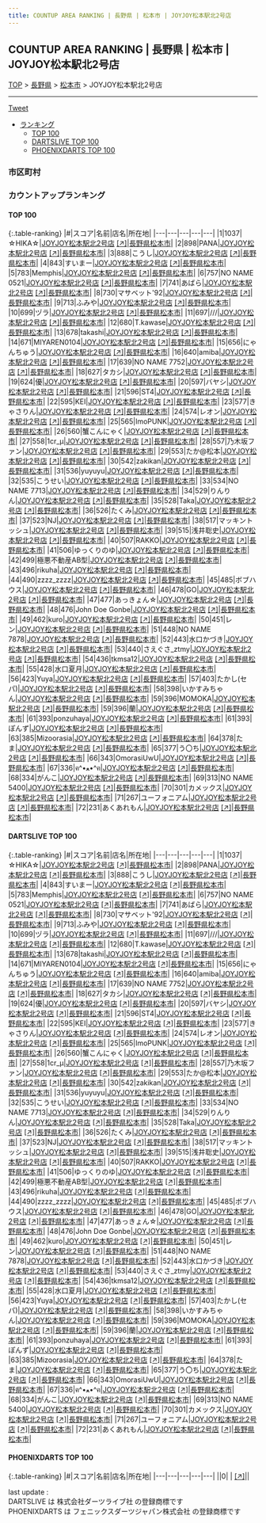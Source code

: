 ```yaml
---
title: COUNTUP AREA RANKING | 長野県 | 松本市 | JOYJOY松本駅北2号店
---
```

## COUNTUP AREA RANKING | 長野県 | 松本市 | JOYJOY松本駅北2号店

[TOP](/darts/rank/) > [長野県](/darts/rank/長野県/) > [松本市](/darts/rank/長野県/松本市/) > JOYJOY松本駅北2号店

___

<a href="https://twitter.com/share?ref_src=twsrc%5Etfw" data-text="COUNTUP AREA RANKING | 長野県松本市JOYJOY松本駅北2号店" class="twitter-share-button" data-hashtags="DARTSLIVE,PHOENIXDARTS,darts,ダーツ" data-show-count="false">Tweet</a>

* [ランキング](#カウントアップランキング)
    * [TOP 100](#top-100)
    * [DARTSLIVE TOP 100](#dartslive-top-100)
    * [PHOENIXDARTS TOP 100](#phoenixdarts-top-100)

### 市区町村

<ul>

</ul>

### カウントアップランキング

#### TOP 100



{:.table-ranking}
|#|スコア|名前|店名|所在地|
|---|---|---|---|---|
|1|1037|<span class="rank-name-dl">☆HIKA☆</span>|<a href="/darts/rank/shops/d35502625f06148425d56fb0e5c39bac.html">JOYJOY松本駅北2号店</a> <a href="https://search.dartslive.com/jp/shop/d35502625f06148425d56fb0e5c39bac">[↗]</a>|<a href="/darts/rank/長野県/松本市">長野県松本市</a>|
|2|898|<span class="rank-name-dl">PANA</span>|<a href="/darts/rank/shops/d35502625f06148425d56fb0e5c39bac.html">JOYJOY松本駅北2号店</a> <a href="https://search.dartslive.com/jp/shop/d35502625f06148425d56fb0e5c39bac">[↗]</a>|<a href="/darts/rank/長野県/松本市">長野県松本市</a>|
|3|888|<span class="rank-name-dl">こうし</span>|<a href="/darts/rank/shops/d35502625f06148425d56fb0e5c39bac.html">JOYJOY松本駅北2号店</a> <a href="https://search.dartslive.com/jp/shop/d35502625f06148425d56fb0e5c39bac">[↗]</a>|<a href="/darts/rank/長野県/松本市">長野県松本市</a>|
|4|843|<span class="rank-name-dl">すいまー</span>|<a href="/darts/rank/shops/d35502625f06148425d56fb0e5c39bac.html">JOYJOY松本駅北2号店</a> <a href="https://search.dartslive.com/jp/shop/d35502625f06148425d56fb0e5c39bac">[↗]</a>|<a href="/darts/rank/長野県/松本市">長野県松本市</a>|
|5|783|<span class="rank-name-dl">Memphis</span>|<a href="/darts/rank/shops/d35502625f06148425d56fb0e5c39bac.html">JOYJOY松本駅北2号店</a> <a href="https://search.dartslive.com/jp/shop/d35502625f06148425d56fb0e5c39bac">[↗]</a>|<a href="/darts/rank/長野県/松本市">長野県松本市</a>|
|6|757|<span class="rank-name-dl">NO NAME 0521</span>|<a href="/darts/rank/shops/d35502625f06148425d56fb0e5c39bac.html">JOYJOY松本駅北2号店</a> <a href="https://search.dartslive.com/jp/shop/d35502625f06148425d56fb0e5c39bac">[↗]</a>|<a href="/darts/rank/長野県/松本市">長野県松本市</a>|
|7|741|<span class="rank-name-dl">あばら</span>|<a href="/darts/rank/shops/d35502625f06148425d56fb0e5c39bac.html">JOYJOY松本駅北2号店</a> <a href="https://search.dartslive.com/jp/shop/d35502625f06148425d56fb0e5c39bac">[↗]</a>|<a href="/darts/rank/長野県/松本市">長野県松本市</a>|
|8|730|<span class="rank-name-dl">マサベット&#x27;92</span>|<a href="/darts/rank/shops/d35502625f06148425d56fb0e5c39bac.html">JOYJOY松本駅北2号店</a> <a href="https://search.dartslive.com/jp/shop/d35502625f06148425d56fb0e5c39bac">[↗]</a>|<a href="/darts/rank/長野県/松本市">長野県松本市</a>|
|9|713|<span class="rank-name-dl">ふみや</span>|<a href="/darts/rank/shops/d35502625f06148425d56fb0e5c39bac.html">JOYJOY松本駅北2号店</a> <a href="https://search.dartslive.com/jp/shop/d35502625f06148425d56fb0e5c39bac">[↗]</a>|<a href="/darts/rank/長野県/松本市">長野県松本市</a>|
|10|699|<span class="rank-name-dl">ヅラ</span>|<a href="/darts/rank/shops/d35502625f06148425d56fb0e5c39bac.html">JOYJOY松本駅北2号店</a> <a href="https://search.dartslive.com/jp/shop/d35502625f06148425d56fb0e5c39bac">[↗]</a>|<a href="/darts/rank/長野県/松本市">長野県松本市</a>|
|11|697|<span class="rank-name-dl">///</span>|<a href="/darts/rank/shops/d35502625f06148425d56fb0e5c39bac.html">JOYJOY松本駅北2号店</a> <a href="https://search.dartslive.com/jp/shop/d35502625f06148425d56fb0e5c39bac">[↗]</a>|<a href="/darts/rank/長野県/松本市">長野県松本市</a>|
|12|680|<span class="rank-name-dl">T.kawase</span>|<a href="/darts/rank/shops/d35502625f06148425d56fb0e5c39bac.html">JOYJOY松本駅北2号店</a> <a href="https://search.dartslive.com/jp/shop/d35502625f06148425d56fb0e5c39bac">[↗]</a>|<a href="/darts/rank/長野県/松本市">長野県松本市</a>|
|13|678|<span class="rank-name-dl">takashi</span>|<a href="/darts/rank/shops/d35502625f06148425d56fb0e5c39bac.html">JOYJOY松本駅北2号店</a> <a href="https://search.dartslive.com/jp/shop/d35502625f06148425d56fb0e5c39bac">[↗]</a>|<a href="/darts/rank/長野県/松本市">長野県松本市</a>|
|14|671|<span class="rank-name-dl">MIYAREN0104</span>|<a href="/darts/rank/shops/d35502625f06148425d56fb0e5c39bac.html">JOYJOY松本駅北2号店</a> <a href="https://search.dartslive.com/jp/shop/d35502625f06148425d56fb0e5c39bac">[↗]</a>|<a href="/darts/rank/長野県/松本市">長野県松本市</a>|
|15|656|<span class="rank-name-dl">にゃんちゅう</span>|<a href="/darts/rank/shops/d35502625f06148425d56fb0e5c39bac.html">JOYJOY松本駅北2号店</a> <a href="https://search.dartslive.com/jp/shop/d35502625f06148425d56fb0e5c39bac">[↗]</a>|<a href="/darts/rank/長野県/松本市">長野県松本市</a>|
|16|640|<span class="rank-name-dl">amiba</span>|<a href="/darts/rank/shops/d35502625f06148425d56fb0e5c39bac.html">JOYJOY松本駅北2号店</a> <a href="https://search.dartslive.com/jp/shop/d35502625f06148425d56fb0e5c39bac">[↗]</a>|<a href="/darts/rank/長野県/松本市">長野県松本市</a>|
|17|639|<span class="rank-name-dl">NO NAME 7752</span>|<a href="/darts/rank/shops/d35502625f06148425d56fb0e5c39bac.html">JOYJOY松本駅北2号店</a> <a href="https://search.dartslive.com/jp/shop/d35502625f06148425d56fb0e5c39bac">[↗]</a>|<a href="/darts/rank/長野県/松本市">長野県松本市</a>|
|18|627|<span class="rank-name-dl">タカシ</span>|<a href="/darts/rank/shops/d35502625f06148425d56fb0e5c39bac.html">JOYJOY松本駅北2号店</a> <a href="https://search.dartslive.com/jp/shop/d35502625f06148425d56fb0e5c39bac">[↗]</a>|<a href="/darts/rank/長野県/松本市">長野県松本市</a>|
|19|624|<span class="rank-name-dl">優</span>|<a href="/darts/rank/shops/d35502625f06148425d56fb0e5c39bac.html">JOYJOY松本駅北2号店</a> <a href="https://search.dartslive.com/jp/shop/d35502625f06148425d56fb0e5c39bac">[↗]</a>|<a href="/darts/rank/長野県/松本市">長野県松本市</a>|
|20|597|<span class="rank-name-dl">バヤシ</span>|<a href="/darts/rank/shops/d35502625f06148425d56fb0e5c39bac.html">JOYJOY松本駅北2号店</a> <a href="https://search.dartslive.com/jp/shop/d35502625f06148425d56fb0e5c39bac">[↗]</a>|<a href="/darts/rank/長野県/松本市">長野県松本市</a>|
|21|596|<span class="rank-name-dl">ST4</span>|<a href="/darts/rank/shops/d35502625f06148425d56fb0e5c39bac.html">JOYJOY松本駅北2号店</a> <a href="https://search.dartslive.com/jp/shop/d35502625f06148425d56fb0e5c39bac">[↗]</a>|<a href="/darts/rank/長野県/松本市">長野県松本市</a>|
|22|595|<span class="rank-name-dl">KEI</span>|<a href="/darts/rank/shops/d35502625f06148425d56fb0e5c39bac.html">JOYJOY松本駅北2号店</a> <a href="https://search.dartslive.com/jp/shop/d35502625f06148425d56fb0e5c39bac">[↗]</a>|<a href="/darts/rank/長野県/松本市">長野県松本市</a>|
|23|577|<span class="rank-name-dl">きゃさりん</span>|<a href="/darts/rank/shops/d35502625f06148425d56fb0e5c39bac.html">JOYJOY松本駅北2号店</a> <a href="https://search.dartslive.com/jp/shop/d35502625f06148425d56fb0e5c39bac">[↗]</a>|<a href="/darts/rank/長野県/松本市">長野県松本市</a>|
|24|574|<span class="rank-name-dl">レオン</span>|<a href="/darts/rank/shops/d35502625f06148425d56fb0e5c39bac.html">JOYJOY松本駅北2号店</a> <a href="https://search.dartslive.com/jp/shop/d35502625f06148425d56fb0e5c39bac">[↗]</a>|<a href="/darts/rank/長野県/松本市">長野県松本市</a>|
|25|565|<span class="rank-name-dl">ImoPUNK</span>|<a href="/darts/rank/shops/d35502625f06148425d56fb0e5c39bac.html">JOYJOY松本駅北2号店</a> <a href="https://search.dartslive.com/jp/shop/d35502625f06148425d56fb0e5c39bac">[↗]</a>|<a href="/darts/rank/長野県/松本市">長野県松本市</a>|
|26|560|<span class="rank-name-dl">蟹こんにゃく</span>|<a href="/darts/rank/shops/d35502625f06148425d56fb0e5c39bac.html">JOYJOY松本駅北2号店</a> <a href="https://search.dartslive.com/jp/shop/d35502625f06148425d56fb0e5c39bac">[↗]</a>|<a href="/darts/rank/長野県/松本市">長野県松本市</a>|
|27|558|<span class="rank-name-dl">1cr_μ</span>|<a href="/darts/rank/shops/d35502625f06148425d56fb0e5c39bac.html">JOYJOY松本駅北2号店</a> <a href="https://search.dartslive.com/jp/shop/d35502625f06148425d56fb0e5c39bac">[↗]</a>|<a href="/darts/rank/長野県/松本市">長野県松本市</a>|
|28|557|<span class="rank-name-dl">乃木坂ファン</span>|<a href="/darts/rank/shops/d35502625f06148425d56fb0e5c39bac.html">JOYJOY松本駅北2号店</a> <a href="https://search.dartslive.com/jp/shop/d35502625f06148425d56fb0e5c39bac">[↗]</a>|<a href="/darts/rank/長野県/松本市">長野県松本市</a>|
|29|553|<span class="rank-name-dl">たか@松本</span>|<a href="/darts/rank/shops/d35502625f06148425d56fb0e5c39bac.html">JOYJOY松本駅北2号店</a> <a href="https://search.dartslive.com/jp/shop/d35502625f06148425d56fb0e5c39bac">[↗]</a>|<a href="/darts/rank/長野県/松本市">長野県松本市</a>|
|30|542|<span class="rank-name-dl">zakikan</span>|<a href="/darts/rank/shops/d35502625f06148425d56fb0e5c39bac.html">JOYJOY松本駅北2号店</a> <a href="https://search.dartslive.com/jp/shop/d35502625f06148425d56fb0e5c39bac">[↗]</a>|<a href="/darts/rank/長野県/松本市">長野県松本市</a>|
|31|536|<span class="rank-name-dl">yuyuyu</span>|<a href="/darts/rank/shops/d35502625f06148425d56fb0e5c39bac.html">JOYJOY松本駅北2号店</a> <a href="https://search.dartslive.com/jp/shop/d35502625f06148425d56fb0e5c39bac">[↗]</a>|<a href="/darts/rank/長野県/松本市">長野県松本市</a>|
|32|535|<span class="rank-name-dl">こうせい</span>|<a href="/darts/rank/shops/d35502625f06148425d56fb0e5c39bac.html">JOYJOY松本駅北2号店</a> <a href="https://search.dartslive.com/jp/shop/d35502625f06148425d56fb0e5c39bac">[↗]</a>|<a href="/darts/rank/長野県/松本市">長野県松本市</a>|
|33|534|<span class="rank-name-dl">NO NAME 7713</span>|<a href="/darts/rank/shops/d35502625f06148425d56fb0e5c39bac.html">JOYJOY松本駅北2号店</a> <a href="https://search.dartslive.com/jp/shop/d35502625f06148425d56fb0e5c39bac">[↗]</a>|<a href="/darts/rank/長野県/松本市">長野県松本市</a>|
|34|529|<span class="rank-name-dl">りんりん</span>|<a href="/darts/rank/shops/d35502625f06148425d56fb0e5c39bac.html">JOYJOY松本駅北2号店</a> <a href="https://search.dartslive.com/jp/shop/d35502625f06148425d56fb0e5c39bac">[↗]</a>|<a href="/darts/rank/長野県/松本市">長野県松本市</a>|
|35|528|<span class="rank-name-dl">Taka</span>|<a href="/darts/rank/shops/d35502625f06148425d56fb0e5c39bac.html">JOYJOY松本駅北2号店</a> <a href="https://search.dartslive.com/jp/shop/d35502625f06148425d56fb0e5c39bac">[↗]</a>|<a href="/darts/rank/長野県/松本市">長野県松本市</a>|
|36|526|<span class="rank-name-dl">たくみ</span>|<a href="/darts/rank/shops/d35502625f06148425d56fb0e5c39bac.html">JOYJOY松本駅北2号店</a> <a href="https://search.dartslive.com/jp/shop/d35502625f06148425d56fb0e5c39bac">[↗]</a>|<a href="/darts/rank/長野県/松本市">長野県松本市</a>|
|37|523|<span class="rank-name-dl">NJ</span>|<a href="/darts/rank/shops/d35502625f06148425d56fb0e5c39bac.html">JOYJOY松本駅北2号店</a> <a href="https://search.dartslive.com/jp/shop/d35502625f06148425d56fb0e5c39bac">[↗]</a>|<a href="/darts/rank/長野県/松本市">長野県松本市</a>|
|38|517|<span class="rank-name-dl">マッキントッシュ</span>|<a href="/darts/rank/shops/d35502625f06148425d56fb0e5c39bac.html">JOYJOY松本駅北2号店</a> <a href="https://search.dartslive.com/jp/shop/d35502625f06148425d56fb0e5c39bac">[↗]</a>|<a href="/darts/rank/長野県/松本市">長野県松本市</a>|
|39|515|<span class="rank-name-dl">浅井聡史</span>|<a href="/darts/rank/shops/d35502625f06148425d56fb0e5c39bac.html">JOYJOY松本駅北2号店</a> <a href="https://search.dartslive.com/jp/shop/d35502625f06148425d56fb0e5c39bac">[↗]</a>|<a href="/darts/rank/長野県/松本市">長野県松本市</a>|
|40|507|<span class="rank-name-dl">RAKKO</span>|<a href="/darts/rank/shops/d35502625f06148425d56fb0e5c39bac.html">JOYJOY松本駅北2号店</a> <a href="https://search.dartslive.com/jp/shop/d35502625f06148425d56fb0e5c39bac">[↗]</a>|<a href="/darts/rank/長野県/松本市">長野県松本市</a>|
|41|506|<span class="rank-name-dl">ゆっくりのゆ</span>|<a href="/darts/rank/shops/d35502625f06148425d56fb0e5c39bac.html">JOYJOY松本駅北2号店</a> <a href="https://search.dartslive.com/jp/shop/d35502625f06148425d56fb0e5c39bac">[↗]</a>|<a href="/darts/rank/長野県/松本市">長野県松本市</a>|
|42|499|<span class="rank-name-dl">極悪不動産AB型</span>|<a href="/darts/rank/shops/d35502625f06148425d56fb0e5c39bac.html">JOYJOY松本駅北2号店</a> <a href="https://search.dartslive.com/jp/shop/d35502625f06148425d56fb0e5c39bac">[↗]</a>|<a href="/darts/rank/長野県/松本市">長野県松本市</a>|
|43|496|<span class="rank-name-dl">rikuha</span>|<a href="/darts/rank/shops/d35502625f06148425d56fb0e5c39bac.html">JOYJOY松本駅北2号店</a> <a href="https://search.dartslive.com/jp/shop/d35502625f06148425d56fb0e5c39bac">[↗]</a>|<a href="/darts/rank/長野県/松本市">長野県松本市</a>|
|44|490|<span class="rank-name-dl">zzzz_zzzz</span>|<a href="/darts/rank/shops/d35502625f06148425d56fb0e5c39bac.html">JOYJOY松本駅北2号店</a> <a href="https://search.dartslive.com/jp/shop/d35502625f06148425d56fb0e5c39bac">[↗]</a>|<a href="/darts/rank/長野県/松本市">長野県松本市</a>|
|45|485|<span class="rank-name-dl">ボブハウス</span>|<a href="/darts/rank/shops/d35502625f06148425d56fb0e5c39bac.html">JOYJOY松本駅北2号店</a> <a href="https://search.dartslive.com/jp/shop/d35502625f06148425d56fb0e5c39bac">[↗]</a>|<a href="/darts/rank/長野県/松本市">長野県松本市</a>|
|46|478|<span class="rank-name-dl">GO</span>|<a href="/darts/rank/shops/d35502625f06148425d56fb0e5c39bac.html">JOYJOY松本駅北2号店</a> <a href="https://search.dartslive.com/jp/shop/d35502625f06148425d56fb0e5c39bac">[↗]</a>|<a href="/darts/rank/長野県/松本市">長野県松本市</a>|
|47|477|<span class="rank-name-dl">あっきょん☆</span>|<a href="/darts/rank/shops/d35502625f06148425d56fb0e5c39bac.html">JOYJOY松本駅北2号店</a> <a href="https://search.dartslive.com/jp/shop/d35502625f06148425d56fb0e5c39bac">[↗]</a>|<a href="/darts/rank/長野県/松本市">長野県松本市</a>|
|48|476|<span class="rank-name-dl">John Doe Gonbe</span>|<a href="/darts/rank/shops/d35502625f06148425d56fb0e5c39bac.html">JOYJOY松本駅北2号店</a> <a href="https://search.dartslive.com/jp/shop/d35502625f06148425d56fb0e5c39bac">[↗]</a>|<a href="/darts/rank/長野県/松本市">長野県松本市</a>|
|49|462|<span class="rank-name-dl">kuro</span>|<a href="/darts/rank/shops/d35502625f06148425d56fb0e5c39bac.html">JOYJOY松本駅北2号店</a> <a href="https://search.dartslive.com/jp/shop/d35502625f06148425d56fb0e5c39bac">[↗]</a>|<a href="/darts/rank/長野県/松本市">長野県松本市</a>|
|50|451|<span class="rank-name-dl">レン</span>|<a href="/darts/rank/shops/d35502625f06148425d56fb0e5c39bac.html">JOYJOY松本駅北2号店</a> <a href="https://search.dartslive.com/jp/shop/d35502625f06148425d56fb0e5c39bac">[↗]</a>|<a href="/darts/rank/長野県/松本市">長野県松本市</a>|
|51|448|<span class="rank-name-dl">NO NAME 7878</span>|<a href="/darts/rank/shops/d35502625f06148425d56fb0e5c39bac.html">JOYJOY松本駅北2号店</a> <a href="https://search.dartslive.com/jp/shop/d35502625f06148425d56fb0e5c39bac">[↗]</a>|<a href="/darts/rank/長野県/松本市">長野県松本市</a>|
|52|443|<span class="rank-name-dl">水口かづき</span>|<a href="/darts/rank/shops/d35502625f06148425d56fb0e5c39bac.html">JOYJOY松本駅北2号店</a> <a href="https://search.dartslive.com/jp/shop/d35502625f06148425d56fb0e5c39bac">[↗]</a>|<a href="/darts/rank/長野県/松本市">長野県松本市</a>|
|53|440|<span class="rank-name-dl">さえぐさ_ztmy</span>|<a href="/darts/rank/shops/d35502625f06148425d56fb0e5c39bac.html">JOYJOY松本駅北2号店</a> <a href="https://search.dartslive.com/jp/shop/d35502625f06148425d56fb0e5c39bac">[↗]</a>|<a href="/darts/rank/長野県/松本市">長野県松本市</a>|
|54|436|<span class="rank-name-dl">tkmsa12</span>|<a href="/darts/rank/shops/d35502625f06148425d56fb0e5c39bac.html">JOYJOY松本駅北2号店</a> <a href="https://search.dartslive.com/jp/shop/d35502625f06148425d56fb0e5c39bac">[↗]</a>|<a href="/darts/rank/長野県/松本市">長野県松本市</a>|
|55|428|<span class="rank-name-dl">水口夏月</span>|<a href="/darts/rank/shops/d35502625f06148425d56fb0e5c39bac.html">JOYJOY松本駅北2号店</a> <a href="https://search.dartslive.com/jp/shop/d35502625f06148425d56fb0e5c39bac">[↗]</a>|<a href="/darts/rank/長野県/松本市">長野県松本市</a>|
|56|423|<span class="rank-name-dl">Yuya</span>|<a href="/darts/rank/shops/d35502625f06148425d56fb0e5c39bac.html">JOYJOY松本駅北2号店</a> <a href="https://search.dartslive.com/jp/shop/d35502625f06148425d56fb0e5c39bac">[↗]</a>|<a href="/darts/rank/長野県/松本市">長野県松本市</a>|
|57|403|<span class="rank-name-dl">たかし(セパ)</span>|<a href="/darts/rank/shops/d35502625f06148425d56fb0e5c39bac.html">JOYJOY松本駅北2号店</a> <a href="https://search.dartslive.com/jp/shop/d35502625f06148425d56fb0e5c39bac">[↗]</a>|<a href="/darts/rank/長野県/松本市">長野県松本市</a>|
|58|398|<span class="rank-name-dl">いかすみちゃん</span>|<a href="/darts/rank/shops/d35502625f06148425d56fb0e5c39bac.html">JOYJOY松本駅北2号店</a> <a href="https://search.dartslive.com/jp/shop/d35502625f06148425d56fb0e5c39bac">[↗]</a>|<a href="/darts/rank/長野県/松本市">長野県松本市</a>|
|59|396|<span class="rank-name-dl">MOMOKA</span>|<a href="/darts/rank/shops/d35502625f06148425d56fb0e5c39bac.html">JOYJOY松本駅北2号店</a> <a href="https://search.dartslive.com/jp/shop/d35502625f06148425d56fb0e5c39bac">[↗]</a>|<a href="/darts/rank/長野県/松本市">長野県松本市</a>|
|59|396|<span class="rank-name-dl">蘭</span>|<a href="/darts/rank/shops/d35502625f06148425d56fb0e5c39bac.html">JOYJOY松本駅北2号店</a> <a href="https://search.dartslive.com/jp/shop/d35502625f06148425d56fb0e5c39bac">[↗]</a>|<a href="/darts/rank/長野県/松本市">長野県松本市</a>|
|61|393|<span class="rank-name-dl">ponzuhaya</span>|<a href="/darts/rank/shops/d35502625f06148425d56fb0e5c39bac.html">JOYJOY松本駅北2号店</a> <a href="https://search.dartslive.com/jp/shop/d35502625f06148425d56fb0e5c39bac">[↗]</a>|<a href="/darts/rank/長野県/松本市">長野県松本市</a>|
|61|393|<span class="rank-name-dl">ぽんず</span>|<a href="/darts/rank/shops/d35502625f06148425d56fb0e5c39bac.html">JOYJOY松本駅北2号店</a> <a href="https://search.dartslive.com/jp/shop/d35502625f06148425d56fb0e5c39bac">[↗]</a>|<a href="/darts/rank/長野県/松本市">長野県松本市</a>|
|63|385|<span class="rank-name-dl">Mizoorasia</span>|<a href="/darts/rank/shops/d35502625f06148425d56fb0e5c39bac.html">JOYJOY松本駅北2号店</a> <a href="https://search.dartslive.com/jp/shop/d35502625f06148425d56fb0e5c39bac">[↗]</a>|<a href="/darts/rank/長野県/松本市">長野県松本市</a>|
|64|378|<span class="rank-name-dl">たま</span>|<a href="/darts/rank/shops/d35502625f06148425d56fb0e5c39bac.html">JOYJOY松本駅北2号店</a> <a href="https://search.dartslive.com/jp/shop/d35502625f06148425d56fb0e5c39bac">[↗]</a>|<a href="/darts/rank/長野県/松本市">長野県松本市</a>|
|65|377|<span class="rank-name-dl">う〇ち</span>|<a href="/darts/rank/shops/d35502625f06148425d56fb0e5c39bac.html">JOYJOY松本駅北2号店</a> <a href="https://search.dartslive.com/jp/shop/d35502625f06148425d56fb0e5c39bac">[↗]</a>|<a href="/darts/rank/長野県/松本市">長野県松本市</a>|
|66|343|<span class="rank-name-dl">OmorasiUwU</span>|<a href="/darts/rank/shops/d35502625f06148425d56fb0e5c39bac.html">JOYJOY松本駅北2号店</a> <a href="https://search.dartslive.com/jp/shop/d35502625f06148425d56fb0e5c39bac">[↗]</a>|<a href="/darts/rank/長野県/松本市">長野県松本市</a>|
|67|336|<span class="rank-name-dl">ฅ^•ﻌ•^ฅ</span>|<a href="/darts/rank/shops/d35502625f06148425d56fb0e5c39bac.html">JOYJOY松本駅北2号店</a> <a href="https://search.dartslive.com/jp/shop/d35502625f06148425d56fb0e5c39bac">[↗]</a>|<a href="/darts/rank/長野県/松本市">長野県松本市</a>|
|68|334|<span class="rank-name-dl">がんこ</span>|<a href="/darts/rank/shops/d35502625f06148425d56fb0e5c39bac.html">JOYJOY松本駅北2号店</a> <a href="https://search.dartslive.com/jp/shop/d35502625f06148425d56fb0e5c39bac">[↗]</a>|<a href="/darts/rank/長野県/松本市">長野県松本市</a>|
|69|313|<span class="rank-name-dl">NO NAME 5400</span>|<a href="/darts/rank/shops/d35502625f06148425d56fb0e5c39bac.html">JOYJOY松本駅北2号店</a> <a href="https://search.dartslive.com/jp/shop/d35502625f06148425d56fb0e5c39bac">[↗]</a>|<a href="/darts/rank/長野県/松本市">長野県松本市</a>|
|70|301|<span class="rank-name-dl">カメックス</span>|<a href="/darts/rank/shops/d35502625f06148425d56fb0e5c39bac.html">JOYJOY松本駅北2号店</a> <a href="https://search.dartslive.com/jp/shop/d35502625f06148425d56fb0e5c39bac">[↗]</a>|<a href="/darts/rank/長野県/松本市">長野県松本市</a>|
|71|267|<span class="rank-name-dl">ユーフォニアム</span>|<a href="/darts/rank/shops/d35502625f06148425d56fb0e5c39bac.html">JOYJOY松本駅北2号店</a> <a href="https://search.dartslive.com/jp/shop/d35502625f06148425d56fb0e5c39bac">[↗]</a>|<a href="/darts/rank/長野県/松本市">長野県松本市</a>|
|72|231|<span class="rank-name-dl">あくあれもん</span>|<a href="/darts/rank/shops/d35502625f06148425d56fb0e5c39bac.html">JOYJOY松本駅北2号店</a> <a href="https://search.dartslive.com/jp/shop/d35502625f06148425d56fb0e5c39bac">[↗]</a>|<a href="/darts/rank/長野県/松本市">長野県松本市</a>|


#### DARTSLIVE TOP 100



{:.table-ranking}
|#|スコア|名前|店名|所在地|
|---|---|---|---|---|
|1|1037|<span class="rank-name-dl">☆HIKA☆</span>|<a href="/darts/rank/shops/d35502625f06148425d56fb0e5c39bac.html">JOYJOY松本駅北2号店</a> <a href="https://search.dartslive.com/jp/shop/d35502625f06148425d56fb0e5c39bac">[↗]</a>|<a href="/darts/rank/長野県/松本市">長野県松本市</a>|
|2|898|<span class="rank-name-dl">PANA</span>|<a href="/darts/rank/shops/d35502625f06148425d56fb0e5c39bac.html">JOYJOY松本駅北2号店</a> <a href="https://search.dartslive.com/jp/shop/d35502625f06148425d56fb0e5c39bac">[↗]</a>|<a href="/darts/rank/長野県/松本市">長野県松本市</a>|
|3|888|<span class="rank-name-dl">こうし</span>|<a href="/darts/rank/shops/d35502625f06148425d56fb0e5c39bac.html">JOYJOY松本駅北2号店</a> <a href="https://search.dartslive.com/jp/shop/d35502625f06148425d56fb0e5c39bac">[↗]</a>|<a href="/darts/rank/長野県/松本市">長野県松本市</a>|
|4|843|<span class="rank-name-dl">すいまー</span>|<a href="/darts/rank/shops/d35502625f06148425d56fb0e5c39bac.html">JOYJOY松本駅北2号店</a> <a href="https://search.dartslive.com/jp/shop/d35502625f06148425d56fb0e5c39bac">[↗]</a>|<a href="/darts/rank/長野県/松本市">長野県松本市</a>|
|5|783|<span class="rank-name-dl">Memphis</span>|<a href="/darts/rank/shops/d35502625f06148425d56fb0e5c39bac.html">JOYJOY松本駅北2号店</a> <a href="https://search.dartslive.com/jp/shop/d35502625f06148425d56fb0e5c39bac">[↗]</a>|<a href="/darts/rank/長野県/松本市">長野県松本市</a>|
|6|757|<span class="rank-name-dl">NO NAME 0521</span>|<a href="/darts/rank/shops/d35502625f06148425d56fb0e5c39bac.html">JOYJOY松本駅北2号店</a> <a href="https://search.dartslive.com/jp/shop/d35502625f06148425d56fb0e5c39bac">[↗]</a>|<a href="/darts/rank/長野県/松本市">長野県松本市</a>|
|7|741|<span class="rank-name-dl">あばら</span>|<a href="/darts/rank/shops/d35502625f06148425d56fb0e5c39bac.html">JOYJOY松本駅北2号店</a> <a href="https://search.dartslive.com/jp/shop/d35502625f06148425d56fb0e5c39bac">[↗]</a>|<a href="/darts/rank/長野県/松本市">長野県松本市</a>|
|8|730|<span class="rank-name-dl">マサベット&#x27;92</span>|<a href="/darts/rank/shops/d35502625f06148425d56fb0e5c39bac.html">JOYJOY松本駅北2号店</a> <a href="https://search.dartslive.com/jp/shop/d35502625f06148425d56fb0e5c39bac">[↗]</a>|<a href="/darts/rank/長野県/松本市">長野県松本市</a>|
|9|713|<span class="rank-name-dl">ふみや</span>|<a href="/darts/rank/shops/d35502625f06148425d56fb0e5c39bac.html">JOYJOY松本駅北2号店</a> <a href="https://search.dartslive.com/jp/shop/d35502625f06148425d56fb0e5c39bac">[↗]</a>|<a href="/darts/rank/長野県/松本市">長野県松本市</a>|
|10|699|<span class="rank-name-dl">ヅラ</span>|<a href="/darts/rank/shops/d35502625f06148425d56fb0e5c39bac.html">JOYJOY松本駅北2号店</a> <a href="https://search.dartslive.com/jp/shop/d35502625f06148425d56fb0e5c39bac">[↗]</a>|<a href="/darts/rank/長野県/松本市">長野県松本市</a>|
|11|697|<span class="rank-name-dl">///</span>|<a href="/darts/rank/shops/d35502625f06148425d56fb0e5c39bac.html">JOYJOY松本駅北2号店</a> <a href="https://search.dartslive.com/jp/shop/d35502625f06148425d56fb0e5c39bac">[↗]</a>|<a href="/darts/rank/長野県/松本市">長野県松本市</a>|
|12|680|<span class="rank-name-dl">T.kawase</span>|<a href="/darts/rank/shops/d35502625f06148425d56fb0e5c39bac.html">JOYJOY松本駅北2号店</a> <a href="https://search.dartslive.com/jp/shop/d35502625f06148425d56fb0e5c39bac">[↗]</a>|<a href="/darts/rank/長野県/松本市">長野県松本市</a>|
|13|678|<span class="rank-name-dl">takashi</span>|<a href="/darts/rank/shops/d35502625f06148425d56fb0e5c39bac.html">JOYJOY松本駅北2号店</a> <a href="https://search.dartslive.com/jp/shop/d35502625f06148425d56fb0e5c39bac">[↗]</a>|<a href="/darts/rank/長野県/松本市">長野県松本市</a>|
|14|671|<span class="rank-name-dl">MIYAREN0104</span>|<a href="/darts/rank/shops/d35502625f06148425d56fb0e5c39bac.html">JOYJOY松本駅北2号店</a> <a href="https://search.dartslive.com/jp/shop/d35502625f06148425d56fb0e5c39bac">[↗]</a>|<a href="/darts/rank/長野県/松本市">長野県松本市</a>|
|15|656|<span class="rank-name-dl">にゃんちゅう</span>|<a href="/darts/rank/shops/d35502625f06148425d56fb0e5c39bac.html">JOYJOY松本駅北2号店</a> <a href="https://search.dartslive.com/jp/shop/d35502625f06148425d56fb0e5c39bac">[↗]</a>|<a href="/darts/rank/長野県/松本市">長野県松本市</a>|
|16|640|<span class="rank-name-dl">amiba</span>|<a href="/darts/rank/shops/d35502625f06148425d56fb0e5c39bac.html">JOYJOY松本駅北2号店</a> <a href="https://search.dartslive.com/jp/shop/d35502625f06148425d56fb0e5c39bac">[↗]</a>|<a href="/darts/rank/長野県/松本市">長野県松本市</a>|
|17|639|<span class="rank-name-dl">NO NAME 7752</span>|<a href="/darts/rank/shops/d35502625f06148425d56fb0e5c39bac.html">JOYJOY松本駅北2号店</a> <a href="https://search.dartslive.com/jp/shop/d35502625f06148425d56fb0e5c39bac">[↗]</a>|<a href="/darts/rank/長野県/松本市">長野県松本市</a>|
|18|627|<span class="rank-name-dl">タカシ</span>|<a href="/darts/rank/shops/d35502625f06148425d56fb0e5c39bac.html">JOYJOY松本駅北2号店</a> <a href="https://search.dartslive.com/jp/shop/d35502625f06148425d56fb0e5c39bac">[↗]</a>|<a href="/darts/rank/長野県/松本市">長野県松本市</a>|
|19|624|<span class="rank-name-dl">優</span>|<a href="/darts/rank/shops/d35502625f06148425d56fb0e5c39bac.html">JOYJOY松本駅北2号店</a> <a href="https://search.dartslive.com/jp/shop/d35502625f06148425d56fb0e5c39bac">[↗]</a>|<a href="/darts/rank/長野県/松本市">長野県松本市</a>|
|20|597|<span class="rank-name-dl">バヤシ</span>|<a href="/darts/rank/shops/d35502625f06148425d56fb0e5c39bac.html">JOYJOY松本駅北2号店</a> <a href="https://search.dartslive.com/jp/shop/d35502625f06148425d56fb0e5c39bac">[↗]</a>|<a href="/darts/rank/長野県/松本市">長野県松本市</a>|
|21|596|<span class="rank-name-dl">ST4</span>|<a href="/darts/rank/shops/d35502625f06148425d56fb0e5c39bac.html">JOYJOY松本駅北2号店</a> <a href="https://search.dartslive.com/jp/shop/d35502625f06148425d56fb0e5c39bac">[↗]</a>|<a href="/darts/rank/長野県/松本市">長野県松本市</a>|
|22|595|<span class="rank-name-dl">KEI</span>|<a href="/darts/rank/shops/d35502625f06148425d56fb0e5c39bac.html">JOYJOY松本駅北2号店</a> <a href="https://search.dartslive.com/jp/shop/d35502625f06148425d56fb0e5c39bac">[↗]</a>|<a href="/darts/rank/長野県/松本市">長野県松本市</a>|
|23|577|<span class="rank-name-dl">きゃさりん</span>|<a href="/darts/rank/shops/d35502625f06148425d56fb0e5c39bac.html">JOYJOY松本駅北2号店</a> <a href="https://search.dartslive.com/jp/shop/d35502625f06148425d56fb0e5c39bac">[↗]</a>|<a href="/darts/rank/長野県/松本市">長野県松本市</a>|
|24|574|<span class="rank-name-dl">レオン</span>|<a href="/darts/rank/shops/d35502625f06148425d56fb0e5c39bac.html">JOYJOY松本駅北2号店</a> <a href="https://search.dartslive.com/jp/shop/d35502625f06148425d56fb0e5c39bac">[↗]</a>|<a href="/darts/rank/長野県/松本市">長野県松本市</a>|
|25|565|<span class="rank-name-dl">ImoPUNK</span>|<a href="/darts/rank/shops/d35502625f06148425d56fb0e5c39bac.html">JOYJOY松本駅北2号店</a> <a href="https://search.dartslive.com/jp/shop/d35502625f06148425d56fb0e5c39bac">[↗]</a>|<a href="/darts/rank/長野県/松本市">長野県松本市</a>|
|26|560|<span class="rank-name-dl">蟹こんにゃく</span>|<a href="/darts/rank/shops/d35502625f06148425d56fb0e5c39bac.html">JOYJOY松本駅北2号店</a> <a href="https://search.dartslive.com/jp/shop/d35502625f06148425d56fb0e5c39bac">[↗]</a>|<a href="/darts/rank/長野県/松本市">長野県松本市</a>|
|27|558|<span class="rank-name-dl">1cr_μ</span>|<a href="/darts/rank/shops/d35502625f06148425d56fb0e5c39bac.html">JOYJOY松本駅北2号店</a> <a href="https://search.dartslive.com/jp/shop/d35502625f06148425d56fb0e5c39bac">[↗]</a>|<a href="/darts/rank/長野県/松本市">長野県松本市</a>|
|28|557|<span class="rank-name-dl">乃木坂ファン</span>|<a href="/darts/rank/shops/d35502625f06148425d56fb0e5c39bac.html">JOYJOY松本駅北2号店</a> <a href="https://search.dartslive.com/jp/shop/d35502625f06148425d56fb0e5c39bac">[↗]</a>|<a href="/darts/rank/長野県/松本市">長野県松本市</a>|
|29|553|<span class="rank-name-dl">たか@松本</span>|<a href="/darts/rank/shops/d35502625f06148425d56fb0e5c39bac.html">JOYJOY松本駅北2号店</a> <a href="https://search.dartslive.com/jp/shop/d35502625f06148425d56fb0e5c39bac">[↗]</a>|<a href="/darts/rank/長野県/松本市">長野県松本市</a>|
|30|542|<span class="rank-name-dl">zakikan</span>|<a href="/darts/rank/shops/d35502625f06148425d56fb0e5c39bac.html">JOYJOY松本駅北2号店</a> <a href="https://search.dartslive.com/jp/shop/d35502625f06148425d56fb0e5c39bac">[↗]</a>|<a href="/darts/rank/長野県/松本市">長野県松本市</a>|
|31|536|<span class="rank-name-dl">yuyuyu</span>|<a href="/darts/rank/shops/d35502625f06148425d56fb0e5c39bac.html">JOYJOY松本駅北2号店</a> <a href="https://search.dartslive.com/jp/shop/d35502625f06148425d56fb0e5c39bac">[↗]</a>|<a href="/darts/rank/長野県/松本市">長野県松本市</a>|
|32|535|<span class="rank-name-dl">こうせい</span>|<a href="/darts/rank/shops/d35502625f06148425d56fb0e5c39bac.html">JOYJOY松本駅北2号店</a> <a href="https://search.dartslive.com/jp/shop/d35502625f06148425d56fb0e5c39bac">[↗]</a>|<a href="/darts/rank/長野県/松本市">長野県松本市</a>|
|33|534|<span class="rank-name-dl">NO NAME 7713</span>|<a href="/darts/rank/shops/d35502625f06148425d56fb0e5c39bac.html">JOYJOY松本駅北2号店</a> <a href="https://search.dartslive.com/jp/shop/d35502625f06148425d56fb0e5c39bac">[↗]</a>|<a href="/darts/rank/長野県/松本市">長野県松本市</a>|
|34|529|<span class="rank-name-dl">りんりん</span>|<a href="/darts/rank/shops/d35502625f06148425d56fb0e5c39bac.html">JOYJOY松本駅北2号店</a> <a href="https://search.dartslive.com/jp/shop/d35502625f06148425d56fb0e5c39bac">[↗]</a>|<a href="/darts/rank/長野県/松本市">長野県松本市</a>|
|35|528|<span class="rank-name-dl">Taka</span>|<a href="/darts/rank/shops/d35502625f06148425d56fb0e5c39bac.html">JOYJOY松本駅北2号店</a> <a href="https://search.dartslive.com/jp/shop/d35502625f06148425d56fb0e5c39bac">[↗]</a>|<a href="/darts/rank/長野県/松本市">長野県松本市</a>|
|36|526|<span class="rank-name-dl">たくみ</span>|<a href="/darts/rank/shops/d35502625f06148425d56fb0e5c39bac.html">JOYJOY松本駅北2号店</a> <a href="https://search.dartslive.com/jp/shop/d35502625f06148425d56fb0e5c39bac">[↗]</a>|<a href="/darts/rank/長野県/松本市">長野県松本市</a>|
|37|523|<span class="rank-name-dl">NJ</span>|<a href="/darts/rank/shops/d35502625f06148425d56fb0e5c39bac.html">JOYJOY松本駅北2号店</a> <a href="https://search.dartslive.com/jp/shop/d35502625f06148425d56fb0e5c39bac">[↗]</a>|<a href="/darts/rank/長野県/松本市">長野県松本市</a>|
|38|517|<span class="rank-name-dl">マッキントッシュ</span>|<a href="/darts/rank/shops/d35502625f06148425d56fb0e5c39bac.html">JOYJOY松本駅北2号店</a> <a href="https://search.dartslive.com/jp/shop/d35502625f06148425d56fb0e5c39bac">[↗]</a>|<a href="/darts/rank/長野県/松本市">長野県松本市</a>|
|39|515|<span class="rank-name-dl">浅井聡史</span>|<a href="/darts/rank/shops/d35502625f06148425d56fb0e5c39bac.html">JOYJOY松本駅北2号店</a> <a href="https://search.dartslive.com/jp/shop/d35502625f06148425d56fb0e5c39bac">[↗]</a>|<a href="/darts/rank/長野県/松本市">長野県松本市</a>|
|40|507|<span class="rank-name-dl">RAKKO</span>|<a href="/darts/rank/shops/d35502625f06148425d56fb0e5c39bac.html">JOYJOY松本駅北2号店</a> <a href="https://search.dartslive.com/jp/shop/d35502625f06148425d56fb0e5c39bac">[↗]</a>|<a href="/darts/rank/長野県/松本市">長野県松本市</a>|
|41|506|<span class="rank-name-dl">ゆっくりのゆ</span>|<a href="/darts/rank/shops/d35502625f06148425d56fb0e5c39bac.html">JOYJOY松本駅北2号店</a> <a href="https://search.dartslive.com/jp/shop/d35502625f06148425d56fb0e5c39bac">[↗]</a>|<a href="/darts/rank/長野県/松本市">長野県松本市</a>|
|42|499|<span class="rank-name-dl">極悪不動産AB型</span>|<a href="/darts/rank/shops/d35502625f06148425d56fb0e5c39bac.html">JOYJOY松本駅北2号店</a> <a href="https://search.dartslive.com/jp/shop/d35502625f06148425d56fb0e5c39bac">[↗]</a>|<a href="/darts/rank/長野県/松本市">長野県松本市</a>|
|43|496|<span class="rank-name-dl">rikuha</span>|<a href="/darts/rank/shops/d35502625f06148425d56fb0e5c39bac.html">JOYJOY松本駅北2号店</a> <a href="https://search.dartslive.com/jp/shop/d35502625f06148425d56fb0e5c39bac">[↗]</a>|<a href="/darts/rank/長野県/松本市">長野県松本市</a>|
|44|490|<span class="rank-name-dl">zzzz_zzzz</span>|<a href="/darts/rank/shops/d35502625f06148425d56fb0e5c39bac.html">JOYJOY松本駅北2号店</a> <a href="https://search.dartslive.com/jp/shop/d35502625f06148425d56fb0e5c39bac">[↗]</a>|<a href="/darts/rank/長野県/松本市">長野県松本市</a>|
|45|485|<span class="rank-name-dl">ボブハウス</span>|<a href="/darts/rank/shops/d35502625f06148425d56fb0e5c39bac.html">JOYJOY松本駅北2号店</a> <a href="https://search.dartslive.com/jp/shop/d35502625f06148425d56fb0e5c39bac">[↗]</a>|<a href="/darts/rank/長野県/松本市">長野県松本市</a>|
|46|478|<span class="rank-name-dl">GO</span>|<a href="/darts/rank/shops/d35502625f06148425d56fb0e5c39bac.html">JOYJOY松本駅北2号店</a> <a href="https://search.dartslive.com/jp/shop/d35502625f06148425d56fb0e5c39bac">[↗]</a>|<a href="/darts/rank/長野県/松本市">長野県松本市</a>|
|47|477|<span class="rank-name-dl">あっきょん☆</span>|<a href="/darts/rank/shops/d35502625f06148425d56fb0e5c39bac.html">JOYJOY松本駅北2号店</a> <a href="https://search.dartslive.com/jp/shop/d35502625f06148425d56fb0e5c39bac">[↗]</a>|<a href="/darts/rank/長野県/松本市">長野県松本市</a>|
|48|476|<span class="rank-name-dl">John Doe Gonbe</span>|<a href="/darts/rank/shops/d35502625f06148425d56fb0e5c39bac.html">JOYJOY松本駅北2号店</a> <a href="https://search.dartslive.com/jp/shop/d35502625f06148425d56fb0e5c39bac">[↗]</a>|<a href="/darts/rank/長野県/松本市">長野県松本市</a>|
|49|462|<span class="rank-name-dl">kuro</span>|<a href="/darts/rank/shops/d35502625f06148425d56fb0e5c39bac.html">JOYJOY松本駅北2号店</a> <a href="https://search.dartslive.com/jp/shop/d35502625f06148425d56fb0e5c39bac">[↗]</a>|<a href="/darts/rank/長野県/松本市">長野県松本市</a>|
|50|451|<span class="rank-name-dl">レン</span>|<a href="/darts/rank/shops/d35502625f06148425d56fb0e5c39bac.html">JOYJOY松本駅北2号店</a> <a href="https://search.dartslive.com/jp/shop/d35502625f06148425d56fb0e5c39bac">[↗]</a>|<a href="/darts/rank/長野県/松本市">長野県松本市</a>|
|51|448|<span class="rank-name-dl">NO NAME 7878</span>|<a href="/darts/rank/shops/d35502625f06148425d56fb0e5c39bac.html">JOYJOY松本駅北2号店</a> <a href="https://search.dartslive.com/jp/shop/d35502625f06148425d56fb0e5c39bac">[↗]</a>|<a href="/darts/rank/長野県/松本市">長野県松本市</a>|
|52|443|<span class="rank-name-dl">水口かづき</span>|<a href="/darts/rank/shops/d35502625f06148425d56fb0e5c39bac.html">JOYJOY松本駅北2号店</a> <a href="https://search.dartslive.com/jp/shop/d35502625f06148425d56fb0e5c39bac">[↗]</a>|<a href="/darts/rank/長野県/松本市">長野県松本市</a>|
|53|440|<span class="rank-name-dl">さえぐさ_ztmy</span>|<a href="/darts/rank/shops/d35502625f06148425d56fb0e5c39bac.html">JOYJOY松本駅北2号店</a> <a href="https://search.dartslive.com/jp/shop/d35502625f06148425d56fb0e5c39bac">[↗]</a>|<a href="/darts/rank/長野県/松本市">長野県松本市</a>|
|54|436|<span class="rank-name-dl">tkmsa12</span>|<a href="/darts/rank/shops/d35502625f06148425d56fb0e5c39bac.html">JOYJOY松本駅北2号店</a> <a href="https://search.dartslive.com/jp/shop/d35502625f06148425d56fb0e5c39bac">[↗]</a>|<a href="/darts/rank/長野県/松本市">長野県松本市</a>|
|55|428|<span class="rank-name-dl">水口夏月</span>|<a href="/darts/rank/shops/d35502625f06148425d56fb0e5c39bac.html">JOYJOY松本駅北2号店</a> <a href="https://search.dartslive.com/jp/shop/d35502625f06148425d56fb0e5c39bac">[↗]</a>|<a href="/darts/rank/長野県/松本市">長野県松本市</a>|
|56|423|<span class="rank-name-dl">Yuya</span>|<a href="/darts/rank/shops/d35502625f06148425d56fb0e5c39bac.html">JOYJOY松本駅北2号店</a> <a href="https://search.dartslive.com/jp/shop/d35502625f06148425d56fb0e5c39bac">[↗]</a>|<a href="/darts/rank/長野県/松本市">長野県松本市</a>|
|57|403|<span class="rank-name-dl">たかし(セパ)</span>|<a href="/darts/rank/shops/d35502625f06148425d56fb0e5c39bac.html">JOYJOY松本駅北2号店</a> <a href="https://search.dartslive.com/jp/shop/d35502625f06148425d56fb0e5c39bac">[↗]</a>|<a href="/darts/rank/長野県/松本市">長野県松本市</a>|
|58|398|<span class="rank-name-dl">いかすみちゃん</span>|<a href="/darts/rank/shops/d35502625f06148425d56fb0e5c39bac.html">JOYJOY松本駅北2号店</a> <a href="https://search.dartslive.com/jp/shop/d35502625f06148425d56fb0e5c39bac">[↗]</a>|<a href="/darts/rank/長野県/松本市">長野県松本市</a>|
|59|396|<span class="rank-name-dl">MOMOKA</span>|<a href="/darts/rank/shops/d35502625f06148425d56fb0e5c39bac.html">JOYJOY松本駅北2号店</a> <a href="https://search.dartslive.com/jp/shop/d35502625f06148425d56fb0e5c39bac">[↗]</a>|<a href="/darts/rank/長野県/松本市">長野県松本市</a>|
|59|396|<span class="rank-name-dl">蘭</span>|<a href="/darts/rank/shops/d35502625f06148425d56fb0e5c39bac.html">JOYJOY松本駅北2号店</a> <a href="https://search.dartslive.com/jp/shop/d35502625f06148425d56fb0e5c39bac">[↗]</a>|<a href="/darts/rank/長野県/松本市">長野県松本市</a>|
|61|393|<span class="rank-name-dl">ponzuhaya</span>|<a href="/darts/rank/shops/d35502625f06148425d56fb0e5c39bac.html">JOYJOY松本駅北2号店</a> <a href="https://search.dartslive.com/jp/shop/d35502625f06148425d56fb0e5c39bac">[↗]</a>|<a href="/darts/rank/長野県/松本市">長野県松本市</a>|
|61|393|<span class="rank-name-dl">ぽんず</span>|<a href="/darts/rank/shops/d35502625f06148425d56fb0e5c39bac.html">JOYJOY松本駅北2号店</a> <a href="https://search.dartslive.com/jp/shop/d35502625f06148425d56fb0e5c39bac">[↗]</a>|<a href="/darts/rank/長野県/松本市">長野県松本市</a>|
|63|385|<span class="rank-name-dl">Mizoorasia</span>|<a href="/darts/rank/shops/d35502625f06148425d56fb0e5c39bac.html">JOYJOY松本駅北2号店</a> <a href="https://search.dartslive.com/jp/shop/d35502625f06148425d56fb0e5c39bac">[↗]</a>|<a href="/darts/rank/長野県/松本市">長野県松本市</a>|
|64|378|<span class="rank-name-dl">たま</span>|<a href="/darts/rank/shops/d35502625f06148425d56fb0e5c39bac.html">JOYJOY松本駅北2号店</a> <a href="https://search.dartslive.com/jp/shop/d35502625f06148425d56fb0e5c39bac">[↗]</a>|<a href="/darts/rank/長野県/松本市">長野県松本市</a>|
|65|377|<span class="rank-name-dl">う〇ち</span>|<a href="/darts/rank/shops/d35502625f06148425d56fb0e5c39bac.html">JOYJOY松本駅北2号店</a> <a href="https://search.dartslive.com/jp/shop/d35502625f06148425d56fb0e5c39bac">[↗]</a>|<a href="/darts/rank/長野県/松本市">長野県松本市</a>|
|66|343|<span class="rank-name-dl">OmorasiUwU</span>|<a href="/darts/rank/shops/d35502625f06148425d56fb0e5c39bac.html">JOYJOY松本駅北2号店</a> <a href="https://search.dartslive.com/jp/shop/d35502625f06148425d56fb0e5c39bac">[↗]</a>|<a href="/darts/rank/長野県/松本市">長野県松本市</a>|
|67|336|<span class="rank-name-dl">ฅ^•ﻌ•^ฅ</span>|<a href="/darts/rank/shops/d35502625f06148425d56fb0e5c39bac.html">JOYJOY松本駅北2号店</a> <a href="https://search.dartslive.com/jp/shop/d35502625f06148425d56fb0e5c39bac">[↗]</a>|<a href="/darts/rank/長野県/松本市">長野県松本市</a>|
|68|334|<span class="rank-name-dl">がんこ</span>|<a href="/darts/rank/shops/d35502625f06148425d56fb0e5c39bac.html">JOYJOY松本駅北2号店</a> <a href="https://search.dartslive.com/jp/shop/d35502625f06148425d56fb0e5c39bac">[↗]</a>|<a href="/darts/rank/長野県/松本市">長野県松本市</a>|
|69|313|<span class="rank-name-dl">NO NAME 5400</span>|<a href="/darts/rank/shops/d35502625f06148425d56fb0e5c39bac.html">JOYJOY松本駅北2号店</a> <a href="https://search.dartslive.com/jp/shop/d35502625f06148425d56fb0e5c39bac">[↗]</a>|<a href="/darts/rank/長野県/松本市">長野県松本市</a>|
|70|301|<span class="rank-name-dl">カメックス</span>|<a href="/darts/rank/shops/d35502625f06148425d56fb0e5c39bac.html">JOYJOY松本駅北2号店</a> <a href="https://search.dartslive.com/jp/shop/d35502625f06148425d56fb0e5c39bac">[↗]</a>|<a href="/darts/rank/長野県/松本市">長野県松本市</a>|
|71|267|<span class="rank-name-dl">ユーフォニアム</span>|<a href="/darts/rank/shops/d35502625f06148425d56fb0e5c39bac.html">JOYJOY松本駅北2号店</a> <a href="https://search.dartslive.com/jp/shop/d35502625f06148425d56fb0e5c39bac">[↗]</a>|<a href="/darts/rank/長野県/松本市">長野県松本市</a>|
|72|231|<span class="rank-name-dl">あくあれもん</span>|<a href="/darts/rank/shops/d35502625f06148425d56fb0e5c39bac.html">JOYJOY松本駅北2号店</a> <a href="https://search.dartslive.com/jp/shop/d35502625f06148425d56fb0e5c39bac">[↗]</a>|<a href="/darts/rank/長野県/松本市">長野県松本市</a>|


#### PHOENIXDARTS TOP 100



{:.table-ranking}
|#|スコア|名前|店名|所在地|
|---|---|---|---|---|
||0|<span class="rank-name-dl"> </span>|<a href="/darts/rank/shops/.html"></a> <a href="">[↗]</a>|<a href="/darts/rank//"></a>|


<div class="footer border-top border-gray-light mt-5 pt-3 text-right text-gray">
    last update : <span style="font-weight: italic" id="foot_last_modified"></span><br />
    DARTSLIVE は 株式会社ダーツライブ社 の登録商標です<br />
    PHOENIXDARTS は フェニックスダーツジャパン株式会社 の登録商標です<br />
</div>

<script src="https://cdnjs.cloudflare.com/ajax/libs/jquery.tablesorter/2.31.3/js/jquery.tablesorter.min.js" integrity="sha512-qzgd5cYSZcosqpzpn7zF2ZId8f/8CHmFKZ8j7mU4OUXTNRd5g+ZHBPsgKEwoqxCtdQvExE5LprwwPAgoicguNg==" crossorigin="anonymous" referrerpolicy="no-referrer"></script>
<link rel="stylesheet" href="https://cdnjs.cloudflare.com/ajax/libs/jquery.tablesorter/2.31.3/css/theme.default.min.css" integrity="sha512-wghhOJkjQX0Lh3NSWvNKeZ0ZpNn+SPVXX1Qyc9OCaogADktxrBiBdKGDoqVUOyhStvMBmJQ8ZdMHiR3wuEq8+w==" crossorigin="anonymous" referrerpolicy="no-referrer" />
<script>
$(function() {
    $(".table-ranking").tablesorter({sortList:[[0, 0]]});
    $("#foot_last_modified").text(formatDate(new Date(document.lastModified), 'yyyy-MM-dd HH:mm:ss'));
});
</script>

<script async src="https://platform.twitter.com/widgets.js" charset="utf-8"></script>